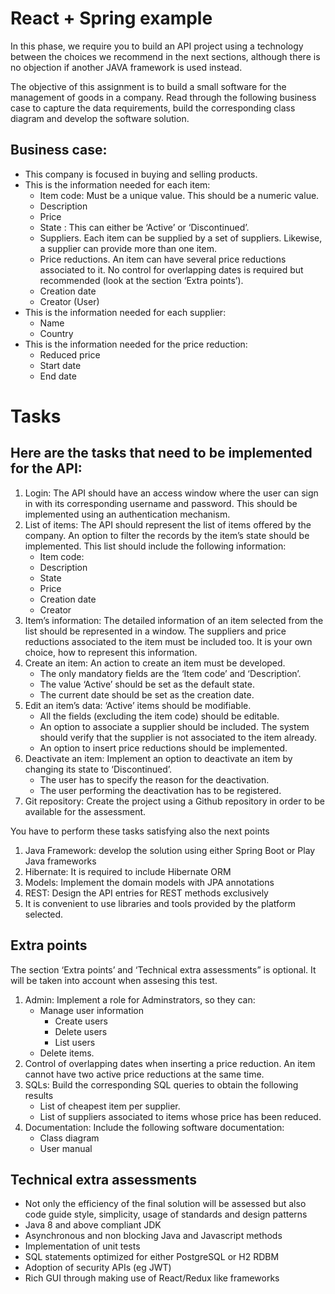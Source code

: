 # React + Spring example

In this phase, we require you to build an API project using a technology between the choices we recommend in the next sections, although there is no objection if another JAVA framework is used instead.

The objective of this assignment is to build a small software for the management of goods in a company.  Read through the following business case to capture the data requirements,  build the corresponding class diagram and develop the software solution.

## Business case:
- This company is focused in buying and selling products. 
- This is the information needed for each item:
    - Item code: Must be a unique value. This should be a numeric value.
    - Description
    - Price
    - State : This can either be ‘Active’ or ‘Discontinued’.
    - Suppliers. Each item can be supplied by a set of suppliers. Likewise, a supplier can provide more than one item.
    - Price reductions. An item can have several price reductions associated to it. No control for overlapping dates is required but recommended (look at the section ‘Extra points’).
    - Creation date
    - Creator (User)
- This is the information needed for each supplier:
    - Name
    - Country 
- This is the information needed for the price reduction:
    - Reduced price
    - Start date
    - End date

# Tasks
## Here are the tasks that need to be implemented for the API:
1. Login: The API should have an access window where the user can sign in with its corresponding username and password. This should be implemented using an authentication mechanism.
2. List of items: The API should represent the list of items offered by the company. An option to filter the records by the item’s state should be implemented.
    This list should include the following information:
    - Item code: 
    - Description
    - State 
    - Price 
    - Creation date
    - Creator 
3. Item’s information: The detailed information of an item selected from the list should be represented in a window. The suppliers and price reductions associated to the item must be included too. It is your own choice, how to represent this information. 
4. Create an item: An action to create an item must be developed. 
    - The only mandatory fields are the ‘Item code’ and ‘Description’. 
    - The value ‘Active’ should be set as the default state. 
    - The current date should be set as the creation date.
5. Edit an item’s data: ‘Active’ items should be modifiable. 
    - All the fields (excluding the item code) should be editable.
    - An option to associate a supplier should be included. The system should verify that the supplier is  not associated to the item already. 
    - An option to insert price reductions should be implemented.
6. Deactivate an item: Implement an option to deactivate an item by changing its state to ‘Discontinued’. 
    - The user has to specify the reason for the deactivation.
    - The user performing the deactivation has to be registered.
7. Git repository: Create the project using a Github repository in order to be available for the assessment. 

You have to perform these tasks satisfying also the next points
1. Java Framework: develop the solution using either Spring Boot or Play Java frameworks
2. Hibernate: It is required to include Hibernate ORM
3. Models: Implement the domain models with JPA annotations
4. REST: Design the API entries for REST methods exclusively
5. It is convenient to use libraries and tools provided by the platform selected.

## Extra points
The section ‘Extra points’ and ‘Technical extra assessments” is optional. It will be taken into account when assesing this test.
1. Admin: Implement a role for Adminstrators, so they can:
    - Manage user information
        - Create users
        - Delete users
        - List users
    - Delete items.
2. Control of overlapping dates when inserting a price reduction. An item cannot have two active price reductions at the same time.
3. SQLs: Build the corresponding SQL queries to obtain the following results
    - List of cheapest item per supplier.
    - List of suppliers associated to items whose price has been reduced.
4. Documentation: Include the following software documentation:
    - Class diagram
    - User manual

## Technical extra assessments
- Not only the efficiency of the final solution will be assessed but also code guide style, simplicity, usage of standards and design patterns
- Java 8 and above compliant JDK
- Asynchronous and non blocking Java and Javascript methods
- Implementation of unit tests
- SQL statements optimized for either PostgreSQL or H2 RDBM
- Adoption of security APIs (eg JWT)
- Rich GUI through making use of React/Redux like frameworks
